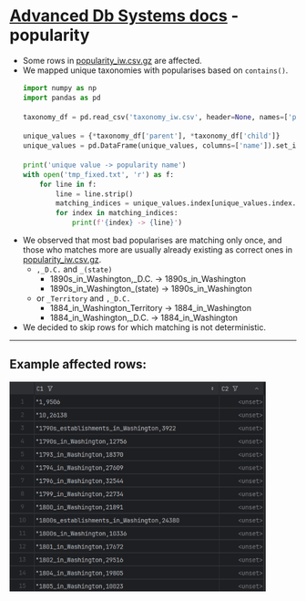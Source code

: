 ﻿# [Advanced Db Systems docs](Readme.md) - popularity

- Some rows in [popularity_iw.csv.gz](../data/compressed/popularity_iw.csv.gz) are affected.
- We mapped unique taxonomies with popularises based on `contains()`.
    ```python
    import numpy as np
    import pandas as pd
    
    taxonomy_df = pd.read_csv('taxonomy_iw.csv', header=None, names=['parent', 'child'], escapechar='\\')
    
    unique_values = {*taxonomy_df['parent'], *taxonomy_df['child']}
    unique_values = pd.DataFrame(unique_values, columns=['name']).set_index('name')
    
    print('unique value -> popularity name')
    with open('tmp_fixed.txt', 'r') as f:
        for line in f:
            line = line.strip()
            matching_indices = unique_values.index[unique_values.index.str.contains(line)]
            for index in matching_indices:
                print(f'{index} -> {line}')
    ```
- We observed that most bad popularises are matching only once, and those who matches more are usually already existing as correct ones
  in [popularity_iw.csv.gz](../data/compressed/popularity_iw.csv.gz).
    - `,_D.C.` and `_(state)`
        - 1890s_in_Washington,_D.C. -> 1890s_in_Washington
        - 1890s_in_Washington_(state) -> 1890s_in_Washington
    - or `_Territory` and `,_D.C.`
        - 1884_in_Washington_Territory -> 1884_in_Washington
        - 1884_in_Washington,_D.C. -> 1884_in_Washington
- We decided to skip rows for which matching is not deterministic.

---

## Example affected rows:

<img src="assets/popularity-affected.png" alt="popularity-affected" width="450" />
